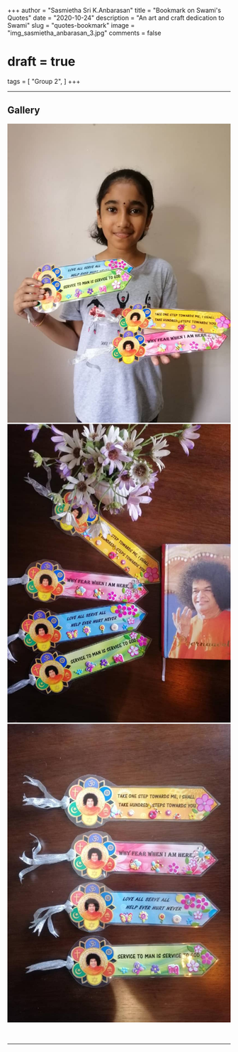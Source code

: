 +++
author = "Sasmietha Sri K.Anbarasan"
title = "Bookmark on Swami's Quotes"
date = "2020-10-24"
description = "An art and craft dedication to Swami"
slug = "quotes-bookmark"
image = "img_sasmietha_anbarasan_3.jpg"
comments = false
# draft = true
tags = [
    "Group 2",
]
+++

---

## Gallery

![](img_sasmietha_anbarasan_1.jpg) ![](img_sasmietha_anbarasan_2.jpg) ![](img_sasmietha_anbarasan_3.jpg)

<br>

---